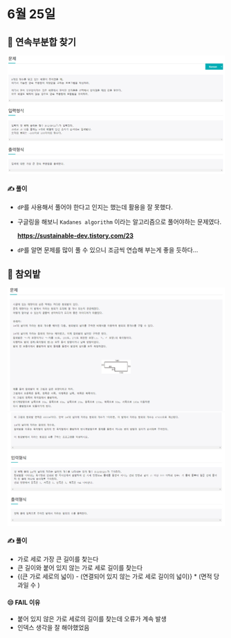 # 6월 25일

## 🚩 연속부분합 찾기

[![image-20210625103755605](README.assets/image-20210625103755605.png)](http://jungol.co.kr/bbs/board.php?bo_table=pbank&wr_id=1109&sca=2060)



#### ✍ 풀이

- `dP`를 사용해서 풀어야 한다고 인지는 했는데 활용을 잘 못했다.

- 구글링을 해보니 `Kadanes algorithm` 이라는 알고리즘으로 풀어야하는 문제였다.

  **https://sustainable-dev.tistory.com/23** 

- `dP`를 알면 문제를 많이 풀 수 있으니 조금씩 연습해 부는게 좋을 듯하다...





## 🚩 참외밭

[![image-20210625193053360](README.assets/image-20210625193053360.png)](http://jungol.co.kr/bbs/board.php?bo_table=pbank&wr_id=1520&sca=2060)[![image-20210625193858299](README.assets/image-20210625193858299.png)](http://jungol.co.kr/bbs/board.php?bo_table=pbank&wr_id=1520&sca=2060)



#### ✍ 풀이

- 가로 세로 가장 큰 길이를 찾는다
- 큰 길이와 붙어 있지 않는 가로 세로 길이를 찾는다
- {(큰 가로 세로의 넓이) - (연결되어 있지 않는 가로 세로 길이의 넓이)} * (면적 당 과일 수 )



#### 😒 FAIL 이유

- 붙어 있지 않은 가로 세로의 길이를 찾는데 오류가 계속 발생
- 인덱스 생각을 잘 해야했었음



